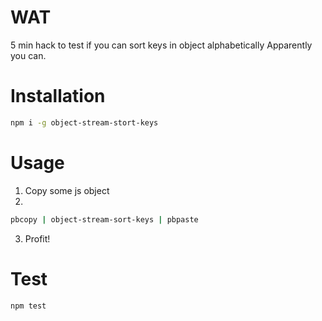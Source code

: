 # WAT
5 min hack to test if you can sort keys in object alphabetically
Apparently you can.

# Installation

```bash
npm i -g object-stream-stort-keys
```

# Usage
1. Copy some js object
2. 
```bash
pbcopy | object-stream-sort-keys | pbpaste
```
3. Profit! 

# Test
```bash
npm test
```

